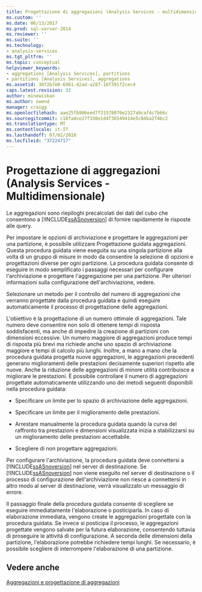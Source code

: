 ```yaml
---
title: Progettazione di aggregazioni (Analysis Services - multidimensionale) | Microsoft Docs
ms.custom: ''
ms.date: 06/13/2017
ms.prod: sql-server-2014
ms.reviewer: ''
ms.suite: ''
ms.technology:
- analysis-services
ms.tgt_pltfrm: ''
ms.topic: conceptual
helpviewer_keywords:
- aggregations [Analysis Services], partitions
- partitions [Analysis Services], aggregations
ms.assetid: 3072b7e0-6961-42ad-a287-16f391f2cec4
caps.latest.revision: 32
author: minewiskan
ms.author: owend
manager: craigg
ms.openlocfilehash: aae25fb906eed7f31578070e2327a9caf4c7b66c
ms.sourcegitcommit: c18fadce27f330e1d4f36549414e5c84ba2f46c2
ms.translationtype: MT
ms.contentlocale: it-IT
ms.lasthandoff: 07/02/2018
ms.locfileid: "37224717"
---
```

# <a name="designing-aggregations-analysis-services---multidimensional"></a>Progettazione di aggregazioni (Analysis Services - Multidimensionale)
  Le aggregazioni sono riepiloghi precalcolati dei dati del cubo che consentono a [!INCLUDE[ssASnoversion](../../includes/ssasnoversion-md.md)] di fornire rapidamente le risposte alle query.  
  
 Per impostare le opzioni di archiviazione e progettare le aggregazioni per una partizione, è possibile utilizzare Progettazione guidata aggregazioni. Questa procedura guidata viene eseguita su una singola partizione alla volta di un gruppo di misure in modo da consentire la selezione di opzioni e progettazioni diverse per ogni partizione. La procedura guidata consente di eseguire in modo semplificato i passaggi necessari per configurare l'archiviazione e progettare l'aggregazione per una partizione. Per ulteriori informazioni sulla configurazione dell'archiviazione, vedere.  
  
 Selezionare un metodo per il controllo del numero di aggregazioni che verranno progettate dalla procedura guidata e quindi eseguire automaticamente il processo di progettazione delle aggregazioni.  
  
 L'obiettivo è la progettazione di un numero ottimale di aggregazioni. Tale numero deve consentire non solo di ottenere tempi di risposta soddisfacenti, ma anche di impedire la creazione di partizioni con dimensioni eccessive. Un numero maggiore di aggregazioni produce tempi di risposta più brevi ma richiede anche uno spazio di archiviazione maggiore e tempi di calcolo più lunghi. Inoltre, a mano a mano che la procedura guidata progetta nuove aggregazioni, le aggregazioni precedenti generano miglioramenti delle prestazioni decisamente superiori rispetto alle nuove. Anche la riduzione delle aggregazioni di minore utilità contribuisce a migliorare le prestazioni. È possibile controllare il numero di aggregazioni progettate automaticamente utilizzando uno dei metodi seguenti disponibili nella procedura guidata:  
  
-   Specificare un limite per lo spazio di archiviazione delle aggregazioni.  
  
-   Specificare un limite per il miglioramento delle prestazioni.  
  
-   Arrestare manualmente la procedura guidata quando la curva del raffronto tra prestazioni e dimensioni visualizzata inizia a stabilizzarsi su un miglioramento delle prestazioni accettabile.  
  
-   Scegliere di non progettare aggregazioni.  
  
 Per configurare l'archiviazione, la procedura guidata deve connettersi a [!INCLUDE[ssASnoversion](../../includes/ssasnoversion-md.md)] nel server di destinazione. Se [!INCLUDE[ssASnoversion](../../includes/ssasnoversion-md.md)] non viene eseguito nel server di destinazione o il processo di configurazione dell'archiviazione non riesce a connettersi in altro modo al server di destinazione, verrà visualizzato un messaggio di errore.  
  
 Il passaggio finale della procedura guidata consente di scegliere se eseguire immediatamente l'elaborazione o posticiparla. In caso di elaborazione immediata, vengono create le aggregazioni progettate con la procedura guidata. Se invece si posticipa il processo, le aggregazioni progettate vengono salvate per la futura elaborazione, consentendo tuttavia di proseguire le attività di configurazione. A seconda delle dimensioni della partizione, l'elaborazione potrebbe richiedere tempi lunghi. Se necessario, è possibile scegliere di interrompere l'elaborazione di una partizione.  
  
## <a name="see-also"></a>Vedere anche  
 [Aggregazioni e progettazione di aggregazioni](../multidimensional-models-olap-logical-cube-objects/aggregations-and-aggregation-designs.md)  
  
  

